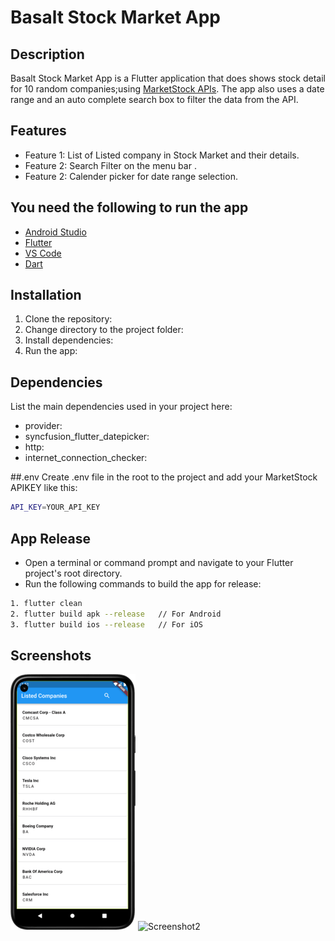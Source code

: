 # Basalt Stock Market App

## Description

Basalt Stock Market App is a Flutter application that does shows stock detail for 10 random companies;using [MarketStock APIs](https://marketstack.com/).
The app also uses a date range and an auto complete search box to filter the data from the API.

## Features

- Feature 1: List of Listed company in Stock Market and their details.
- Feature 2: Search Filter on the menu bar .
- Feature 2: Calender picker for date range selection.


## You need the following to run the app
- [Android Studio](https://developer.android.com/studio)
- [Flutter](https://docs.flutter.dev/get-started/install)
- [VS Code](https://code.visualstudio.com/)
- [Dart](https://dart.dev/)
## Installation

1. Clone the repository:
2. Change directory to the project folder:
3. Install dependencies:
4. Run the app:

## Dependencies

List the main dependencies used in your project here:

- provider:
- syncfusion_flutter_datepicker:
- http:
- internet_connection_checker:

##.env
Create .env file in the root to the project and add your MarketStock APIKEY like this:
```bash
API_KEY=YOUR_API_KEY
```

##  App Release
- Open a terminal or command prompt and navigate to your Flutter project's root directory.
- Run the following commands to build the app for release:
```bash
1. flutter clean
2. flutter build apk --release   // For Android
3. flutter build ios --release   // For iOS
```
## Screenshots
![Screenshot1](assets/images/Screenshot2.png)
![Screenshot2](assets/images/Screenshot1)



